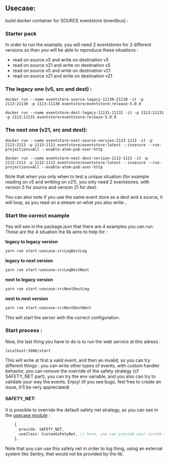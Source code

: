 ## Usecase:
build docker container for SOURCE eventstore (eventbus) :

### Starter pack

In order to run the example, you will need 2 eventstores for 2 different versions so then you will be able to reproduce these situations : 
- read on source v5 and write on destination v5
- read on source v21 and write on destination v5
- read on source v5 and write on destination v21
- read on source v21 and write on destination v21

### The legacy one (v5, src and dest) :
```shell
docker run --name eventstore-source-legacy-11130-21130 -it -p 2113:21130 -p 1113:11130 eventstore/eventstore:release-5.0.9
```
```shell
docker run --name eventstore-dest-legacy-11131-21131 -it -p 2113:21131 -p 1113:11131 eventstore/eventstore:release-5.0.9
```

### The next one (v21, src and dest):
```shell
docker run --name eventstore-next-source-version-2113-1113 -it -p 2113:2113 -p 1113:1113 eventstore/eventstore:latest --insecure --run-projections=All --enable-atom-pub-over-http
```
```shell
docker run --name eventstore-next-dest-version-2112-1112 -it -p 2112:2113 -p 1112:1113 eventstore/eventstore:latest --insecure --run-projections=All --enable-atom-pub-over-http
```

Note that when you only when to test a unique situation (for example reading on v5 and writting on v21), you only need 2 eventstores, with version 5 for source and version 21 for dest.

You can also note if you use the same event store as a dest and a source, it will loop, as you read on a stream on what you also write... 

### Start the correct example

You will see in the package.json that there are 4 examples you can run. These are the 4 situation the lib aims to help for :

**legacy to legacy version** 
```typescript
yarn run start:usecase:srcLegDestLeg
```
**legacy to next version**
```typescript
yarn run start:usecase:srcLegDestNext
```
**next to legacy version**
```typescript
yarn run start:usecase:srcNextDestLeg
```
**next to next version**
```typescript
yarn run start:usecase:srcNextDestNext
```
This will start the server with the correct configuration. 

### Start process : 

Now, the last thing you have to do is to run the web service at this adress : 

```
localhost:3000/start
```

This will write at first a valid event, and then an invalid, so you can try different things : 
you can write other types of events, with custom handler behavior, you can remove the override of the safety strategy (cf SAFETY_NET part), you can try the env variable, and you also can try to validate your way the events. Enjoy! (if you see bugs, feel free to create an issue, it'll be very appreciated)

#### SAFETY_NET:

It is possible to override the default safety net strategy, as you can see in the [usecase module](src/usecase.module.ts) :

```typescript
    {
      provide: SAFETY_NET,
      useClass: CustomSafetyNet, // here, you can provide your custom strategy
    },
```

Note that you can use this safety net in order to log thing, using an external system like Sentry, that would not be provided by the lib.
